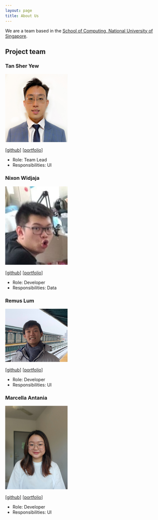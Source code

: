 ```yaml
---
layout: page
title: About Us
---
```


We are a team based in the [School of Computing, National University of Singapore](http://www.comp.nus.edu.sg).

## Project team

### Tan Sher Yew

<img src="images/sheryew.png" width="200px">

[[github](http://github.com/sheryew)]
[[portfolio](team/sheryew.md)]

- Role: Team Lead
- Responsibilities: UI

### Nixon Widjaja

<img src="images/nixonwidjaja.png" width="200px">

[[github](http://github.com/nixonwidjaja)]
[[portfolio](team/nixonwidjaja.md)]

- Role: Developer
- Responsibilities: Data

### Remus Lum

<img src="images/remuslum.png" width="200px">

[[github](http://github.com/remuslum)]
[[portfolio](team/remuslum.md)]

- Role: Developer
- Responsibilities: UI

### Marcella Antania

<img src="images/marcellaantania.png" width="200px">

[[github](http://github.com/marcellaantania)]
[[portfolio](team/marcellaantania.md)]

- Role: Developer
- Responsibilities: UI

